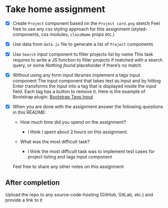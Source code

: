 # Take home assignment

- [x] Create `Project` component based on the `Project card.png` sketch
      Feel free to use any css styling approach for this assignment (styled-components, css modules, `className` props etc.)

- [x] Use data from `data.js` file to generate a list of `Project` components

- [x] Use `Search` input component to filter projects list by name
      This task requires to write a JS function to filter projects if matched with a search query, or some _Nothing found_ placeholder if there’s no match

- [x] Without using any form input libraries implement a tags input component
      The input component that takes text as input and by hitting Enter transforms the input into a tag that is displayed inside the input field. Each tag has a button to remove it.
      Here is the example of Bootstrap plugin: [Bootstrap Tags Input](https://bootstrap-tagsinput.github.io/bootstrap-tagsinput/examples/)

- [x] When you are done with the assignment answer the following questions in this README:

  - How much time did you spend on the assignment?

    - I think I spent about 2 hours on this assignment.

  - What was the most difficult task?
    - I think the most difficult task was to implement test cases for project listing and tags input component

  Feel free to share any other notes on this assignment

## After completion

Upload the repo to any source-code-hosting (GitHub, GitLab, etc.) and provide a link to it
